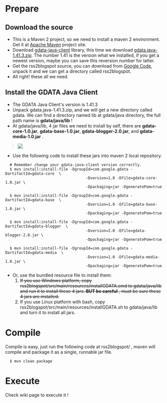 # Prepare #

## Download the source ##

  * This is a Maven 2 project, so we need to install a maven 2 environment. Get it at [Apache Maven](http://maven.apache.org/) project site.
  * Download [gdata-java-client](http://code.google.com/p/gdata-java-client/) library, this time we download [gdata.java-1.41.3.zip](http://gdata-java-client.googlecode.com/files/gdata.java-1.41.3.zip). The number 1.41 is the version what we installed, if you get a newest version, maybe you can save this reversion number for latter.
  * Get the rss2blogspot source, you can download from [Google Code](http://code.google.com/p/rss2blogspot/downloads/list), unpack it and we can get a directory called rss2blogspot.
  * All right! these all we need.

## Install the GDATA Java Client ##

  * The GDATA Java Client's version is 1.41.3
  * Unpack gdata.java-1.41.3.zip, and we will get a new directory called gdata. We can find a directory named lib at gdata/java directory, the full path name is **gdata/java/lib** !
  * At gdata/java/lib, 4 jar files we need to install by self, there are **gdata-core-1.0.jar**, **gdata-base-1.0.jar**, **gdata-blogger-2.0.jar**, and **gdata-media-1.0.jar** .
> [![](http://farm3.static.flickr.com/2498/3993329206_32442c86e1_o.png)](http://www.flickr.com/photos/adahsu/3993329206/)
  * Use the following code to install these jars into maven 2 local repository.
```
  # Remember change your gdata-java-client version correctly.
  $ mvn install:install-file -DgroupId=com.google.gdata -DartifactId=gdata-core  \
                                    -Dversion=1.0 -Dfile=gdata-core-1.0.jar \
                                    -Dpackaging=jar -DgeneratePom=true

  $ mvn install:install-file -DgroupId=com.google.gdata -DartifactId=gdata-base  \
                                    -Dversion=1.0 -Dfile=gdata-base-1.0.jar \
                                    -Dpackaging=jar -DgeneratePom=true

  $ mvn install:install-file -DgroupId=com.google.gdata -DartifactId=gdata-blogger  \
                                    -Dversion=2.0 -Dfile=gdata-blogger-2.0.jar \
                                    -Dpackaging=jar -DgeneratePom=true

  $ mvn install:install-file -DgroupId=com.google.gdata -DartifactId=gdata-media  \
                                    -Dversion=1.0 -Dfile=gdata-media-1.0.jar \
                                    -Dpackaging=jar -DgeneratePom=true
```
  * Or, use the bundled resource file to install them:
    1. ~~If you use Windows platform, copy rss2blogspot/src/main/resources/installGDATA.cmd to gdata/java/lib and run it to install these 4 jars. **BUT be careful** , must be sure these 4 jars are installed.~~
    1. If you use Linux platform with bash, copy rss2blogspot/src/main/resources/installGDATA.sh to gdata/java/lib and turn it to install all jars.

# Compile #

Compile is easy, just run the following code at rss2blogspot/ , maven will compile and package it as a single, runnable jar file.

```
  $ mvn clean package
```

# Execute #

Check wiki page to execute it !